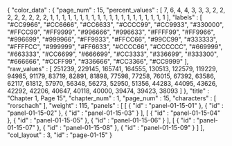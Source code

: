 {
  "color_data" : {
    "page_num" : 15,
    "percent_values" : [
      7,
      6,
      4,
      4,
      3,
      3,
      3,
      2,
      2,
      2,
      2,
      2,
      2,
      2,
      2,
      1,
      1,
      1,
      1,
      1,
      1,
      1,
      1,
      1,
      1,
      1,
      1,
      1,
      1,
      1,
      1,
      1,
      1,
      1,
      1
    ],
    "labels" : [
      "#CC9966",
      "#CC6666",
      "#CC6633",
      "#CCCC99",
      "#CC9933",
      "#330000",
      "#FFCC99",
      "#FF9999",
      "#996666",
      "#996633",
      "#FFFF99",
      "#FF9966",
      "#996699",
      "#999966",
      "#FF9933",
      "#FFCC66",
      "#99CC99",
      "#333333",
      "#FFFFCC",
      "#999999",
      "#FF6633",
      "#CCCC66",
      "#CCCCCC",
      "#669999",
      "#663333",
      "#CC6699",
      "#666699",
      "#CC3333",
      "#336699",
      "#333300",
      "#666666",
      "#CCFF99",
      "#336666",
      "#CC3366",
      "#CC9999"
    ],
    "raw_values" : [
      251239,
      229145,
      165741,
      164555,
      130513,
      122579,
      119229,
      94985,
      91179,
      83719,
      82891,
      81898,
      77598,
      77258,
      76015,
      67392,
      63586,
      62117,
      61812,
      57970,
      56348,
      56273,
      52950,
      51356,
      44283,
      44095,
      43626,
      42292,
      42206,
      40647,
      40118,
      40000,
      39474,
      39423,
      38093
    ]
  },
  "title" : "Chapter 1, Page 15",
  "chapter_num" : 1,
  "page_num" : 15,
  "characters" : [
    "rorschach"
  ],
  "weight" : 115,
  "panels" : [
    [
      {
        "id" : "panel-01-15-01"
      },
      {
        "id" : "panel-01-15-02"
      },
      {
        "id" : "panel-01-15-03"
      }
    ],
    [
      {
        "id" : "panel-01-15-04"
      },
      {
        "id" : "panel-01-15-05"
      },
      {
        "id" : "panel-01-15-06"
      }
    ],
    [
      {
        "id" : "panel-01-15-07"
      },
      {
        "id" : "panel-01-15-08"
      },
      {
        "id" : "panel-01-15-09"
      }
    ]
  ],
  "col_layout" : 3,
  "id" : "page-01-15"
}
